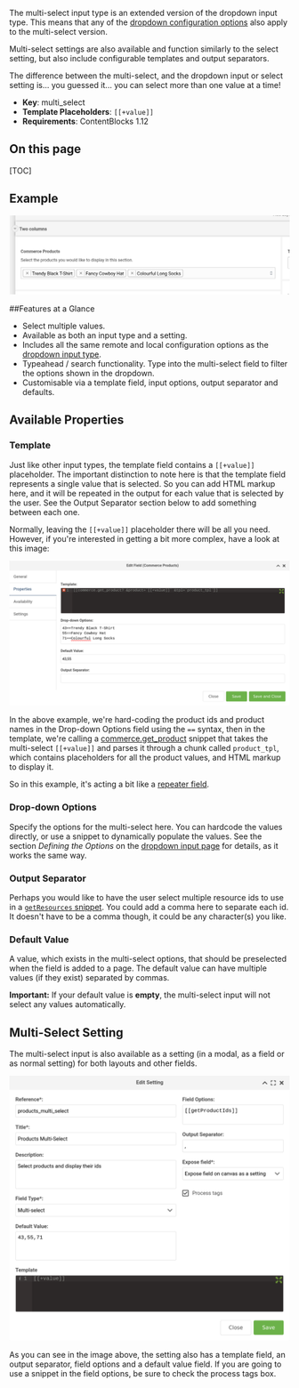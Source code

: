 The multi-select input type is an extended version of the dropdown input type. This means that any of the
[dropdown configuration options](https://docs.modmore.com/en/ContentBlocks/v1.x/Input_Types/Dropdown.html) also apply to the multi-select version.

Multi-select settings are also available and function similarly to the select setting, but also include 
configurable templates and output separators.

The difference between the multi-select, and the dropdown input or select setting is... you guessed it... you can 
select more than one value at a time!

- **Key**: multi_select
- **Template Placeholders**: `[[+value]]`
- **Requirements**: ContentBlocks 1.12

## On this page

[TOC]

## Example

[ ![Multi-Select](../img/multi-select-input-type.png)](../img/multi-select-input-type.png)  

##Features at a Glance

 - Select multiple values.
 - Available as both an input type and a setting.
 - Includes all the same remote and local configuration options as the [dropdown input type](https://docs.modmore.com/en/ContentBlocks/v1.x/Input_Types/Dropdown.html).
 - Typeahead / search functionality. Type into the multi-select field to filter the options shown in the dropdown.
 - Customisable via a template field, input options, output separator and defaults. 

## Available Properties

### Template

Just like other input types, the template field contains a `[[+value]]` placeholder. The important distinction to note
here is that the template field represents a single value that is selected. So you can add HTML markup here, and it 
will be repeated in the output for each value that is selected by the user. See the Output Separator section below to 
add something between each one.

Normally, leaving the `[[+value]]` placeholder there will be all you need. However, if you're interested in getting a 
bit more complex, have a look at this image:

[ ![Multi-Select](../img/multi-select-field-properties.png)](../img/multi-select-field-properties.png)

In the above example, we're hard-coding the product ids and product names in the Drop-down Options field using the `==` syntax,
then in the template, we're calling a [commerce.get_product](https://docs.modmore.com/en/Commerce/v1/Snippets/get_product.html) 
snippet that takes the multi-select `[[+value]]` and parses it through a chunk called `product_tpl`, which contains 
placeholders for all the product values, and HTML markup to display it.

So in this example, it's acting a bit like a [repeater field](https://docs.modmore.com/en/ContentBlocks/v1.x/Input_Types/Repeater.html). 

### Drop-down Options

Specify the options for the multi-select here. You can hardcode the values directly, or use a snippet to dynamically populate 
the values.
See the section _Defining the Options_ on the [dropdown input page](https://docs.modmore.com/en/ContentBlocks/v1.x/Input_Types/Dropdown.html) for details, as it works the same way.

### Output Separator

Perhaps you would like to have the user select multiple resource ids to use in a [`getResources` snippet](https://docs.modx.com/3.x/en/extras/getresources). 
You could add a comma here to separate each id. It doesn't have to be a comma though, it could be any character(s) you like.

### Default Value

A value, which exists in the multi-select options, that should be preselected when the field is added to a page. 
The default value can have multiple values (if they exist) separated by commas.

**Important:** If your default value is **empty**, the multi-select input will not select any values automatically. 

## Multi-Select Setting

The multi-select input is also available as a setting (in a modal, as a field or as normal setting) for both layouts and 
other fields. 

[ ![Multi-Select](../img/multi-select-setting.png)](../img/multi-select-setting.png)  

As you can see in the image above, the setting also has a template field, an output separator, field options and a default value field.
If you are going to use a snippet in the field options, be sure to check the process tags box.